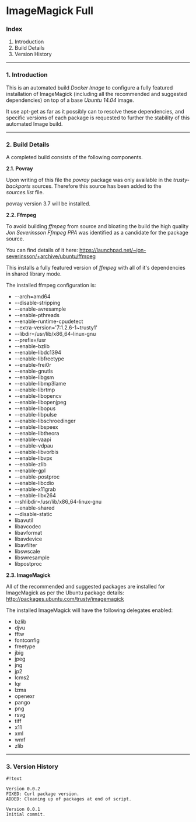 # ImageMagick Full #

### Index ###

1. Introduction
2. Build Details
3. Version History

----------

### 1. Introduction ###

This is an automated build *Docker Image* to configure a fully featured installation of ImageMagick (including all the recommended and suggested dependencies) on top of a base *Ubuntu 14.04* image.

It use apt-get as far as it possibly can to resolve these dependencies, and specific versions of each package is requested to further the stability of this automated Image build.

----------

### 2. Build Details ###

A completed build consists of the following components.

**2.1. Povray**

Upon writing of this file the *povray* package was only available in the *trusty-backports* sources.  Therefore this source has been added to the *sources.list* file.

povray version 3.7 will be installed.

**2.2. Ffmpeg**

To avoid building *ffmpeg* from source and bloating the build the high quality *Jon Severinsson Ffmpeg PPA* was identified as a candidate for the package source.

You can find details of it here: https://launchpad.net/~jon-severinsson/+archive/ubuntu/ffmpeg

This installs a fully featured version of *ffmpeg* with all of it's dependencies in shared library mode.

The installed ffmpeg configuration is:
* --arch=amd64
* --disable-stripping
* --enable-avresample
* --enable-pthreads
* --enable-runtime-cpudetect
* --extra-version='7:1.2.6-1~trusty1'
* --libdir=/usr/lib/x86_64-linux-gnu
* --prefix=/usr
* --enable-bzlib
* --enable-libdc1394
* --enable-libfreetype
* --enable-frei0r
* --enable-gnutls
* --enable-libgsm
* --enable-libmp3lame
* --enable-librtmp
* --enable-libopencv
* --enable-libopenjpeg
* --enable-libopus
* --enable-libpulse
* --enable-libschroedinger
* --enable-libspeex
* --enable-libtheora
* --enable-vaapi
* --enable-vdpau
* --enable-libvorbis
* --enable-libvpx
* --enable-zlib
* --enable-gpl
* --enable-postproc
* --enable-libcdio
* --enable-x11grab
* --enable-libx264
* --shlibdir=/usr/lib/x86_64-linux-gnu
* --enable-shared
* --disable-static
* libavutil
* libavcodec
* libavformat
* libavdevice
* libavfilter
* libswscale
* libswresample
* libpostproc

**2.3. ImageMagick**

All of the recommended and suggested packages are installed for ImageMagick as per the Ubuntu package details: http://packages.ubuntu.com/trusty/imagemagick

The installed ImageMagick will have the following delegates enabled:

* bzlib
* djvu
* fftw
* fontconfig
* freetype
* jbig
* jpeg
* jng
* jp2
* lcms2
* lqr
* lzma
* openexr
* pango
* png
* rsvg
* tiff
* x11
* xml
* wmf
* zlib

----------

### 3. Version History ###

```
#!text

Version 0.0.2
FIXED: Curl package version.
ADDED: Cleaning up of packages at end of script.

Version 0.0.1
Initial commit.
```
